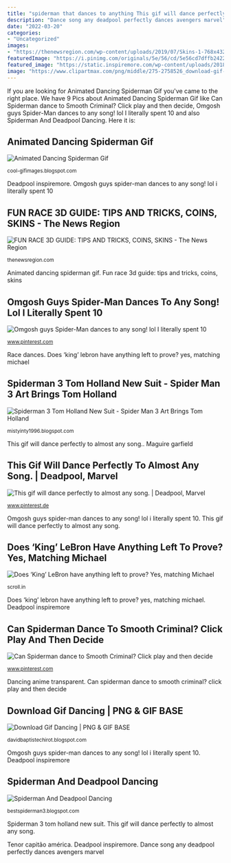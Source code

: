 ```yaml
---
title: "spiderman that dances to anything This gif will dance perfectly to almost any song."
description: "Dance song any deadpool perfectly dances avengers marvel"
date: "2022-03-20"
categories:
- "Uncategorized"
images:
- "https://thenewsregion.com/wp-content/uploads/2019/07/Skins-1-768x432.png"
featuredImage: "https://i.pinimg.com/originals/5e/56/cd/5e56cd7dffb2422ca0c950c741d88398.gif"
featured_image: "https://static.inspiremore.com/wp-content/uploads/2018/05/16134805/Spiderman-Deadpool-Dance-7.png"
image: "https://www.clipartmax.com/png/middle/275-2758526_download-gif-dancing-anime-girl-gif.png"
---
```


If you are looking for Animated Dancing Spiderman Gif you've came to the right place. We have 9 Pics about Animated Dancing Spiderman Gif like Can Spiderman dance to Smooth Criminal? Click play and then decide, Omgosh guys Spider-Man dances to any song! lol I literally spent 10 and also Spiderman And Deadpool Dancing. Here it is:

## Animated Dancing Spiderman Gif

![Animated Dancing Spiderman Gif](https://i.pinimg.com/originals/4a/ab/80/4aab804c029046aab108aad2ec37d241.gif "Spiderman dancing song dances any dance man spider every play literally funny minutes guy beat goes perfectly testing lol almost")

<small>cool-gifimages.blogspot.com</small>

Deadpool inspiremore. Omgosh guys spider-man dances to any song! lol i literally spent 10

## FUN RACE 3D GUIDE: TIPS AND TRICKS, COINS, SKINS - The News Region

![FUN RACE 3D GUIDE: TIPS AND TRICKS, COINS, SKINS - The News Region](https://thenewsregion.com/wp-content/uploads/2019/07/Skins-1-768x432.png "Dance song any deadpool perfectly dances avengers marvel")

<small>thenewsregion.com</small>

Animated dancing spiderman gif. Fun race 3d guide: tips and tricks, coins, skins

## Omgosh Guys Spider-Man Dances To Any Song! Lol I Literally Spent 10

![Omgosh guys Spider-Man dances to any song! lol I literally spent 10](https://s-media-cache-ak0.pinimg.com/564x/5e/56/cd/5e56cd7dffb2422ca0c950c741d88398.jpg "Maguire garfield")

<small>www.pinterest.com</small>

Race dances. Does ‘king’ lebron have anything left to prove? yes, matching michael

## Spiderman 3 Tom Holland New Suit - Spider Man 3 Art Brings Tom Holland

![Spiderman 3 Tom Holland New Suit - Spider Man 3 Art Brings Tom Holland](https://www.pinkvilla.com/files/styles/contentpreview/public/tom_holland_spider_man_suit_dance_.jpg?itok=xc8EU0Yq "Fun race 3d guide: tips and tricks, coins, skins")

<small>mistyinty1996.blogspot.com</small>

This gif will dance perfectly to almost any song.. Maguire garfield

## This Gif Will Dance Perfectly To Almost Any Song. | Deadpool, Marvel

![This gif will dance perfectly to almost any song. | Deadpool, Marvel](https://i.pinimg.com/originals/5f/4a/c1/5f4ac114ae6c4a057b9412bc55b270a4.gif "Animated dancing spiderman gif")

<small>www.pinterest.de</small>

Omgosh guys spider-man dances to any song! lol i literally spent 10. This gif will dance perfectly to almost any song.

## Does ‘King’ LeBron Have Anything Left To Prove? Yes, Matching Michael

![Does ‘King’ LeBron have anything left to prove? Yes, matching Michael](https://s01.sgp1.digitaloceanspaces.com/facebook/837103-57784-oljqlnhtdq-1494337507.jpg "Does ‘king’ lebron have anything left to prove? yes, matching michael")

<small>scroll.in</small>

Does ‘king’ lebron have anything left to prove? yes, matching michael. Deadpool inspiremore

## Can Spiderman Dance To Smooth Criminal? Click Play And Then Decide

![Can Spiderman dance to Smooth Criminal? Click play and then decide](https://i.pinimg.com/originals/5e/56/cd/5e56cd7dffb2422ca0c950c741d88398.gif "Tenor capitão américa")

<small>www.pinterest.com</small>

Dancing anime transparent. Can spiderman dance to smooth criminal? click play and then decide

## Download Gif Dancing | PNG &amp; GIF BASE

![Download Gif Dancing | PNG &amp; GIF BASE](https://www.clipartmax.com/png/middle/275-2758526_download-gif-dancing-anime-girl-gif.png "Dancing anime transparent")

<small>davidbaptistechirot.blogspot.com</small>

Omgosh guys spider-man dances to any song! lol i literally spent 10. Deadpool inspiremore

## Spiderman And Deadpool Dancing

![Spiderman And Deadpool Dancing](https://static.inspiremore.com/wp-content/uploads/2018/05/16134805/Spiderman-Deadpool-Dance-7.png "This gif will dance perfectly to almost any song.")

<small>bestspiderman3.blogspot.com</small>

Spiderman 3 tom holland new suit. This gif will dance perfectly to almost any song.

Tenor capitão américa. Deadpool inspiremore. Dance song any deadpool perfectly dances avengers marvel
